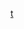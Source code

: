 [t](https://www.google.com/imgres?imgurl=https%3A%2F%2Fwww.die-deutsche-buehne.de%2Fwp-content%2Fuploads%2F2022%2F03%2FBild-gross_SYM-PHONIE_MMXX-scaled.jpg&tbnid=1tdT5LZufCZOeM&vet=10CAIQxiAoAGoXChMI0JTyu9KzhQMVAAAAAB0AAAAAEDo..i&imgrefurl=https%3A%2F%2Fwww.die-deutsche-buehne.de%2Fkritiken%2Fzusammen-klang%2F&docid=c9U2PfmGVw7qYM&w=2560&h=1645&itg=1&q=symphony%20mxxx%20waltz&ved=0CAIQxiAoAGoXChMI0JTyu9KzhQMVAAAAAB0AAAAAEDo)
